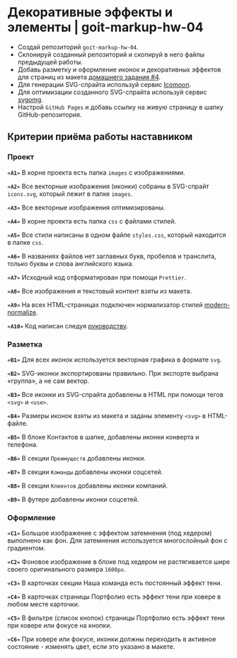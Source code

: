 # Декоративные эффекты и элементы | goit-markup-hw-04

- Создай репозиторий `goit-markup-hw-04`.
- Склонируй созданный репозиторий и скопируй в него файлы предыдущей работы.
- Добавь разметку и оформление иконок и декоративных эффектов для страниц из макета [домашнего задания #4](https://www.figma.com/file/1ehrLBauvVFu4mVhxsHzyZ/Web-Studio-(Version-2.1)?node-id=1%3A493).
- Для генерации SVG-спрайта используй сервис [Icomoon](https://icomoon.io/).
- Для оптимизации созданного SVG-спрайта используй сервис [svgomg](https://jakearchibald.github.io/svgomg/).
- Настрой `GitHub Pages` и добавь ссылку на живую страницу в шапку GitHub-репозитория.

## Критерии приёма работы наставником

### Проект
**`«A1»`** В корне проекта есть папка `images` с изображениями.

**`«A2»`** Все векторные изображения (иконки) собраны в SVG-спрайт `icons.svg`, который лежит в папке `images`.

**`«A3»`** Все векторные изображения оптимизированы.

**`«A4»`** В корне проекта есть папка `css` с файлами стилей.

**`«A5»`** Все стили написаны в одном файле `styles.css`, который находится в папке `css`.

**`«A6»`** В названиях файлов нет заглавных букв, пробелов и транслита, только буквы и слова английского языка.

**`«A7»`** Исходный код отформатирован при помощи `Prettier`.

**`«A8»`** Все изображения и текстовый контент взяты из макета.

**`«A9»`** На всех HTML-страницах подключен нормализатор стилей [modern-normalize](https://github.com/sindresorhus/modern-normalize).

**`«A10»`** Код написан следуя [руководству](https://codeguide.co/).

### Разметка

**`«B1»`** Для всех иконок используется векторная графика в формате `svg`.

**`«B2»`** SVG-иконки экспортированы правильно. При экспорте выбрана «группа», а не сам вектор.

**`«B3»`** Все иконки из SVG-спрайта добавлены в HTML при помощи тегов `<svg>` и `<use>`.

**`«B4»`** Размеры иконок взяты из макета и заданы элементу `<svg>` в HTML-файле.

**`«B5»`** В блоке Контактов в шапке, добавлены иконки конверта и телефона.

**`«B6»`** В секции `Преимуществ` добавлены иконки.

**`«B7»`** В секции `Команды` добавлены иконки соцсетей.

**`«B8»`** В секции `Клиентов` добавлены иконки компаний.

**`«B9»`** В футере добавлены иконки соцсетей.

### Оформление

**`«C1»`** Большое изображение с эффектом затемнения (под хедером) выполнено как фон. Для затемнения используется многослойный фон с градиентом.

**`«C2»`** Фоновое изображение в блоке под хедером не растягивается шире своего оригинального размера `1600рх`.

**`«C3»`** В карточках секции Наша команда есть постоянный эффект тени.

**`«C4»`** В карточках страницы Портфолио есть эффект тени при ховере в любом месте карточки.

**`«C5»`** В фильтре (список кнопок) страницы Портфолио есть эффект тени при ховере или фокусе на кнопки.

**`«C6»`** При ховере или фокусе, иконки должны переходить в активное состояние - изменять цвет, если это указано в макете.
